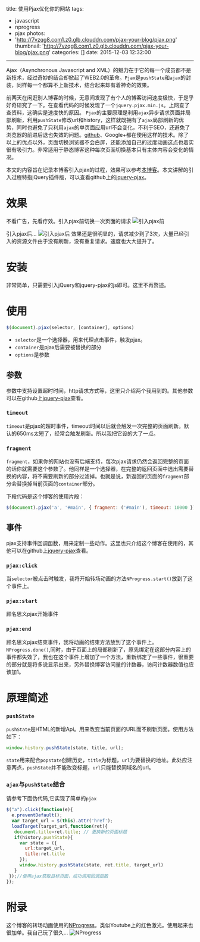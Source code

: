 title: 使用Pjax优化你的网站
tags:
  - javascript
  - nprogress
  - pjax
photos:
  - 'http://7vzqg8.com1.z0.glb.clouddn.com/pjax-your-blog/pjax.png'
thumbnail: 'http://7vzqg8.com1.z0.glb.clouddn.com/pjax-your-blog/pjax.png'
categories: []
date: 2015-12-03 12:32:00
---
Ajax（Asynchronous Javascript and XML）的魅力在于它的每一个成员都不是新技术，经过奇妙的结合却掀起了WEB2.0的革命。`Pjax`是`pushState`和`ajax`的封装，同样每一个都算不上新技术，结合起来却有着神奇的效果。

<!--more-->
前两天在闲逛别人博客的时候，无意间发现了有个人的博客访问速度极快，于是乎好奇研究了一下。在查看代码的时候发现了一个`jquery.pjax.min.js`。上网查了查资料，这确实是速度快的原因。
`Pjax`的主要原理是利用`ajax`异步请求页面并局部刷新，利用`pushState`修改url和history，这样就既拥有了`ajax`局部刷新的优势，同时也避免了只利用`ajax`的单页面应用url不会变化，不利于SEO，还避免了浏览器的前进后退也失效的问题。[github](www.github.io)、Google+都在使用这样的技术。除了以上的优点以外，页面切换浏览器不会白屏，还能添加自己的过度动画这点也着实很有吸引力。非常适用于静态博客这种每次页面切换基本只有主体内容会变化的情况。

本文的内容旨在记录本博客引入pjax的过程，效果可以参考[本博客](www.pangjian.info)。本文讲解的引入过程特指jQuery插件版，可以查看github上的[jquery-pjax](https://github.com/defunkt/jquery-pjax)。

# 效果
不看广告，先看疗效。引入pjax前切换一次页面的请求
![引入pjax前](http://7vzqg8.com1.z0.glb.clouddn.com/using-pjax/pajax_before.png)

引入pjax后...
![引入pjax后](http://7vzqg8.com1.z0.glb.clouddn.com/using-pjax/pjax_after.png)
效果还是很明显的，请求减少到了3次，大量已经引入的资源文件由于没有刷新，没有重复请求。速度也大大提升了。

# 安装
非常简单，只需要引入jQuery和jquery-pjax的js即可。这里不再赘述。

# 使用
```javascript
$(document).pjax(selector, [container], options)
```
* `selector`是一个选择器，用来代理点击事件，触发pjax。
* `container`是pjax后需要被替换的部分
* `options`是参数
## 参数
参数中支持设置超时时间，http请求方式等，这里只介绍两个我用到的。其他参数可以在github上[jquery-pjax](https://github.com/defunkt/jquery-pjax)查看。
### `timeout`
`timeout`是pjax的超时事件，timeout时间以后就会触发一次完整的页面刷新。默认的650ms太短了，经常会触发刷新。所以我把它设的大了一点。
### `fragment`
`fragment`，如果你的网站也没有后端支持，每次pjax请求仍然会返回完整的页面的话你就需要这个参数了。他同样是一个选择器，在完整的返回页面中选出需要替换的内容，将不需要刷新的部分过滤掉。也就是说，新返回的页面的`fragment`部分会替换掉当前页面的`container`部分。

下段代码是这个博客的使用片段：
```Javascript
$(document).pjax('a', '#main', { fragment: ('#main'), timeout: 10000 });
```
## 事件
pjax支持事件回调函数，用来定制一些动作。这里也只介绍这个博客在使用的，其他可以在github上[jquery-pjax](https://github.com/defunkt/jquery-pjax)查看。
### `pjax:click`
当`selector`被点击时触发，我将开始转场动画的方法`NProgress.start()`放到了这个事件上。
### `pjax:start`
顾名思义pjax开始事件
### `pjax:end`
顾名思义pjax结束事件，我将动画的结束方法放到了这个事件上。`NProgress.done()`,同时，由于页面上的局部刷新了，原先绑定在这部分内容上的事件都失效了，我也在这个事件上增加了一个方法，重新绑定了一些事件，很重要的部分就是将多说显示出来，另外替换博客访问量的计数器，访问计数器数值也应该加1。

# 原理简述
### `pushState`
`pushState`是HTML的新增Api。用来改变当前页面的URL而不刷新页面。使用方法如下：
```javascript
window.history.pushState(state, title, url);
```
`state`用来配合`popstate`创建历史，`title`为标题，`url`为要替换的地址。此处应注意两点，`pushState`并不能改变标题，`url`只能替换同域名的url。

### `ajax`与`pushState`结合
请参考下面伪代码,它实现了简单的`pjax`
```javascript
$("a").click(function(e){
  e.preventDefault();
  var target_url = $(this).attr('href');
  loadTarget(target_url,function(ret){
   document.title=ret.title; // 更换新的页面标题
   if(history.pushState){
     var state = ({
       url:target_url,
       title:ret.title
     });
     window.history.pushState(state, ret.title, target_url)
   }
 });//使用ajax获取目标页面，成功调用回调函数
});
```
# 附录
这个博客的转场动画使用的[NProgress](http://ricostacruz.com/nprogress/)。类似Youtube上的红色激光。使用起来也很加单。我自己玩了很久...
![NProgress](http://7vzqg8.com1.z0.glb.clouddn.com/using-pjax/NProgress.png)
<!-- indicate-the-source -->
